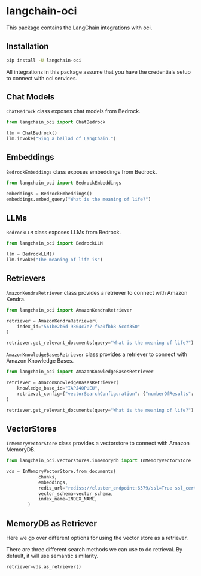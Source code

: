 # langchain-oci

This package contains the LangChain integrations with oci.

## Installation

```bash
pip install -U langchain-oci
```
All integrations in this package assume that you have the credentials setup to connect with oci services.

## Chat Models

`ChatBedrock` class exposes chat models from Bedrock.

```python
from langchain_oci import ChatBedrock

llm = ChatBedrock()
llm.invoke("Sing a ballad of LangChain.")
```

## Embeddings

`BedrockEmbeddings` class exposes embeddings from Bedrock.

```python
from langchain_oci import BedrockEmbeddings

embeddings = BedrockEmbeddings()
embeddings.embed_query("What is the meaning of life?")
```

## LLMs
`BedrockLLM` class exposes LLMs from Bedrock.

```python
from langchain_oci import BedrockLLM

llm = BedrockLLM()
llm.invoke("The meaning of life is")
```

## Retrievers
`AmazonKendraRetriever` class provides a retriever to connect with Amazon Kendra.

```python
from langchain_oci import AmazonKendraRetriever

retriever = AmazonKendraRetriever(
    index_id="561be2b6d-9804c7e7-f6a0fbb8-5ccd350"
)

retriever.get_relevant_documents(query="What is the meaning of life?")
```

`AmazonKnowledgeBasesRetriever` class provides a retriever to connect with Amazon Knowledge Bases.

```python
from langchain_oci import AmazonKnowledgeBasesRetriever

retriever = AmazonKnowledgeBasesRetriever(
    knowledge_base_id="IAPJ4QPUEU",
    retrieval_config={"vectorSearchConfiguration": {"numberOfResults": 4}},
)

retriever.get_relevant_documents(query="What is the meaning of life?")
```
## VectorStores 
`InMemoryVectorStore` class provides a vectorstore to connect with Amazon MemoryDB.

```python
from langchain_oci.vectorstores.inmemorydb import InMemoryVectorStore

vds = InMemoryVectorStore.from_documents(
            chunks,
            embeddings,
            redis_url="rediss://cluster_endpoint:6379/ssl=True ssl_cert_reqs=none",
            vector_schema=vector_schema,
            index_name=INDEX_NAME,
        )
```

## MemoryDB as Retriever

Here we go over different options for using the vector store as a retriever.

There are three different search methods we can use to do retrieval. By default, it will use semantic similarity.

```python
retriever=vds.as_retriever()
```